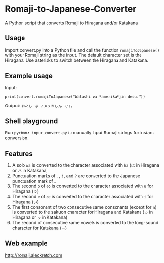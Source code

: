 # Romaji-to-Japanese-Converter
A Python script that converts Romaji to Hiragana and/or Katakana

## Usage

Import convert.py into a Python file and call the function `romajiToJapanese()` with your Romaji string as the input. The default character set is the Hiragana. Use asterisks to switch between the Hiragana and Katakana.

## Example usage

Input:
```python3
print(convert.romajiToJapanese("Watashi wa *amerika*jin desu."))
```
Output: `わたし は アメリカじん です。`

## Shell playground

Run `python3 input_convert.py` to manually input Romaji strings for instant conversion.

## Features

1. A solo `wa` is converted to the character associated with `ha` (`は` in Hiragana or `ハ` in Katakana)
2. Punctuation marks of `.`, `!`, and `?` are converted to the Japanese punctuation mark of `。`
3. The second `o` of `oo` is converted to the character associated with `u` for Hiragana (`う`)
4. The second `e` of `ee` is converted to the character associated with `i` for Hiragana (`い`)
5. The first consonant of two consecutive same consonants (except for `n`) is converted to the sakuon character for Hiragana and Katakana (`っ` in Hiragana or `ッ` in Katakana)
6. The second of consecutive same vowels is converted to the long-sound character for Katakana (`ー`)

## Web example

http://romaji.aleckretch.com
